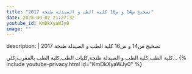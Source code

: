```yaml
---
title: "تصحيح س14 و س16 كلية الطب و الصيدلة طنجة 2017"
date: 2025-09-02 21:27:32 
youtube_id: KmDkXyaWJy0
image: ""
---
```

description: |
  تصحيح س14 و س16 كلية الطب و الصيدلة طنجة 2017
  
  كلية الطب,كلية الطب و الصيدلة طنجة,كليات الطب,كلية الطب بالمغرب,كلي...
{% include youtube-privacy.html id="KmDkXyaWJy0" %}
